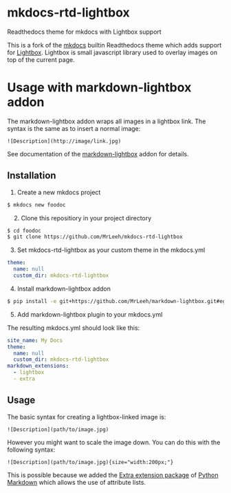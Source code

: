 # mkdocs-rtd-lightbox
Readthedocs theme for mkdocs with Lightbox support

This is a fork of the [mkdocs](http://www.mkdocs.org) builtin Readthedocs theme which adds support for 
[Lightbox](http://lokeshdhakar.com/projects/lightbox2/). Lightbox is small javascript library used to 
overlay images on top of the current page.

# Usage with markdown-lightbox addon

The markdown-lightbox addon wraps all images in a lightbox link. The syntax is the same as to insert
a normal image:

    ![Description](http://image/link.jpg)
    
See documentation of the [markdown-lightbox](https://github.com/MrLeeh/markdown-lightbox) addon for details.

## Installation

1. Create a new mkdocs project

```bash
$ mkdocs new foodoc
```
    
2. Clone this repositiory in your project directory

```bash
$ cd foodoc
$ git clone https://github.com/MrLeeh/mkdocs-rtd-lightbox
```

3. Set mkdocs-rtd-lightbox as your custom theme in the mkdocs.yml

```yaml
theme:
  name: null
  custom_dir: mkdocs-rtd-lightbox
```

4. Install markdown-lightbox addon

```bash
$ pip install -e git+https://github.com/MrLeeh/markdown-lightbox.git#egg=markdown-lighbox
```

5. Add markdown-lightbox plugin to your mkdocs.yml

The resulting mkdocs.yml should look like this:

```yaml
site_name: My Docs
theme:
  name: null
  custom_dir: mkdocs-rtd-lightbox
markdown_extensions:
  - lightbox
  - extra
```

## Usage

The basic syntax for creating a lightbox-linked image is:

```
![Description](path/to/image.jpg)
```

However you might want to scale the image down. You can do this with the following syntax:

```
![Description](path/to/image.jpg){size="width:200px;"}
``` 
This is possible because we added the [Extra extension package](https://pythonhosted.org/Markdown/extensions/extra.html) 
of [Python Markdown](https://pythonhosted.org/Markdown/index.html) which allows the use of attribute lists.
